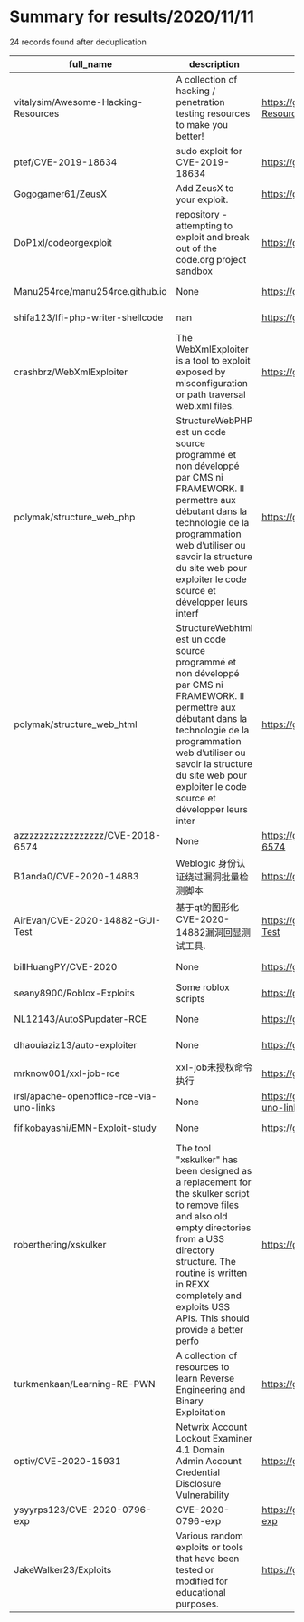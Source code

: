 
# Summary for results/2020/11/11
    
24 records found after deduplication

| full_name | description | html_url | matched_list | matched_count | pushed_at | size | stargazers_count | language | forks_count |
|------------------------------------------|------------------------------------------------------------------------------------------------------------------------------------------------------------------------------------------------------------------------------------------------------------------|-------------------------------------------------------------|----------------------|-----------------|---------------------------|--------|--------------------|------------|---------------|
| vitalysim/Awesome-Hacking-Resources | A collection of hacking / penetration testing resources to make you better! | https://github.com/vitalysim/Awesome-Hacking-Resources | ['exploit'] | 1 | 2020-11-11 20:39:38+00:00 | 275 | 11079 | | 1756 |
| ptef/CVE-2019-18634 | sudo exploit for CVE-2019-18634 | https://github.com/ptef/CVE-2019-18634 | ['cve-2', 'exploit'] | 2 | 2020-11-11 20:37:15+00:00 | 3 | 0 | C | 0 |
| Gogogamer61/ZeusX | Add ZeusX to your exploit. | https://github.com/Gogogamer61/ZeusX | ['exploit'] | 1 | 2020-11-11 20:18:14+00:00 | 4535 | 0 | | 0 |
| DoP1xl/codeorgexploit | repository - attempting to exploit and break out of the code.org project sandbox | https://github.com/DoP1xl/codeorgexploit | ['exploit'] | 1 | 2020-11-11 17:44:50+00:00 | 3 | 0 | JavaScript | 0 |
| Manu254rce/manu254rce.github.io | None | https://github.com/Manu254rce/manu254rce.github.io | ['rce'] | 1 | 2020-11-11 16:50:40+00:00 | 2 | 0 | | 0 |
| shifa123/lfi-php-writer-shellcode | nan | https://github.com/shifa123/lfi-php-writer-shellcode | ['shellcode'] | 1 | 2020-11-11 15:29:19+00:00 | 1 | 2 | PHP | 4 |
| crashbrz/WebXmlExploiter | The WebXmlExploiter is a tool to exploit exposed by misconfiguration or path traversal web.xml files. | https://github.com/crashbrz/WebXmlExploiter | ['exploit'] | 1 | 2020-11-11 17:11:31+00:00 | 8 | 4 | Go | 0 |
| polymak/structure_web_php | StructureWebPHP est un code source programmé et non développé par CMS ni FRAMEWORK. Il permettre aux débutant dans la technologie de la programmation web d’utiliser ou savoir la structure du site web pour exploiter le code source et développer leurs interf | https://github.com/polymak/structure_web_php | ['exploit'] | 1 | 2020-11-11 14:48:21+00:00 | 119 | 0 | CSS | 0 |
| polymak/structure_web_html | StructureWebhtml est un code source programmé et non développé par CMS ni FRAMEWORK. Il permettre aux débutant dans la technologie de la programmation web d’utiliser ou savoir la structure du site web pour exploiter le code source et développer leurs inter | https://github.com/polymak/structure_web_html | ['exploit'] | 1 | 2020-11-11 14:34:05+00:00 | 93 | 0 | CSS | 0 |
| azzzzzzzzzzzzzzzzz/CVE-2018-6574 | None | https://github.com/azzzzzzzzzzzzzzzzz/CVE-2018-6574 | ['cve-2'] | 1 | 2020-11-11 09:34:23+00:00 | 0 | 0 | | 0 |
| B1anda0/CVE-2020-14883 | Weblogic 身份认证绕过漏洞批量检测脚本 | https://github.com/B1anda0/CVE-2020-14883 | ['cve-2'] | 1 | 2020-11-11 09:12:20+00:00 | 32 | 7 | Python | 3 |
| AirEvan/CVE-2020-14882-GUI-Test | 基于qt的图形化CVE-2020-14882漏洞回显测试工具. | https://github.com/AirEvan/CVE-2020-14882-GUI-Test | ['cve-2'] | 1 | 2020-11-11 07:19:30+00:00 | 102 | 0 | C++ | 0 |
| billHuangPY/CVE-2020 | None | https://github.com/billHuangPY/CVE-2020 | ['cve-2'] | 1 | 2020-11-11 03:38:03+00:00 | 0 | 0 | | 0 |
| seany8900/Roblox-Exploits | Some roblox scripts | https://github.com/seany8900/Roblox-Exploits | ['exploit'] | 1 | 2020-11-11 19:57:13+00:00 | 11 | 0 | Lua | 0 |
| NL12143/AutoSPupdater-RCE | None | https://github.com/NL12143/AutoSPupdater-RCE | ['rce'] | 1 | 2020-11-11 21:47:32+00:00 | 126 | 0 | PowerShell | 0 |
| dhaouiaziz13/auto-exploiter | None | https://github.com/dhaouiaziz13/auto-exploiter | ['exploit'] | 1 | 2020-11-11 15:11:14+00:00 | 497 | 0 | Python | 1 |
| mrknow001/xxl-job-rce | xxl-job未授权命令执行 | https://github.com/mrknow001/xxl-job-rce | ['rce'] | 1 | 2020-11-11 05:21:09+00:00 | 11073 | 22 | Python | 6 |
| irsl/apache-openoffice-rce-via-uno-links | None | https://github.com/irsl/apache-openoffice-rce-via-uno-links | ['rce'] | 1 | 2020-11-11 09:06:45+00:00 | 445 | 30 | | 4 |
| fifikobayashi/EMN-Exploit-study | None | https://github.com/fifikobayashi/EMN-Exploit-study | ['exploit'] | 1 | 2020-11-11 07:43:58+00:00 | 489 | 50 | Solidity | 15 |
| roberthering/xskulker | The tool "xskulker" has been designed as a replacement for the skulker script to remove files and also old empty directories from a USS directory structure. The routine is written in REXX completely and exploits USS APIs. This should provide a better perfo | https://github.com/roberthering/xskulker | ['exploit'] | 1 | 2020-11-11 16:29:15+00:00 | 243 | 0 | | 0 |
| turkmenkaan/Learning-RE-PWN | A collection of resources to learn Reverse Engineering and Binary Exploitation | https://github.com/turkmenkaan/Learning-RE-PWN | ['exploit'] | 1 | 2020-11-11 15:32:20+00:00 | 16 | 3 | | 0 |
| optiv/CVE-2020-15931 | Netwrix Account Lockout Examiner 4.1 Domain Admin Account Credential Disclosure Vulnerability | https://github.com/optiv/CVE-2020-15931 | ['cve-2'] | 1 | 2020-11-11 19:48:38+00:00 | 140 | 22 | Go | 4 |
| ysyyrps123/CVE-2020-0796-exp | CVE-2020-0796-exp | https://github.com/ysyyrps123/CVE-2020-0796-exp | ['cve-2'] | 1 | 2020-11-11 02:36:00+00:00 | 9 | 0 | | 0 |
| JakeWalker23/Exploits | Various random exploits or tools that have been tested or modified for educational purposes. | https://github.com/JakeWalker23/Exploits | ['exploit'] | 1 | 2020-11-11 20:54:40+00:00 | 24862 | 0 | | 0 |
